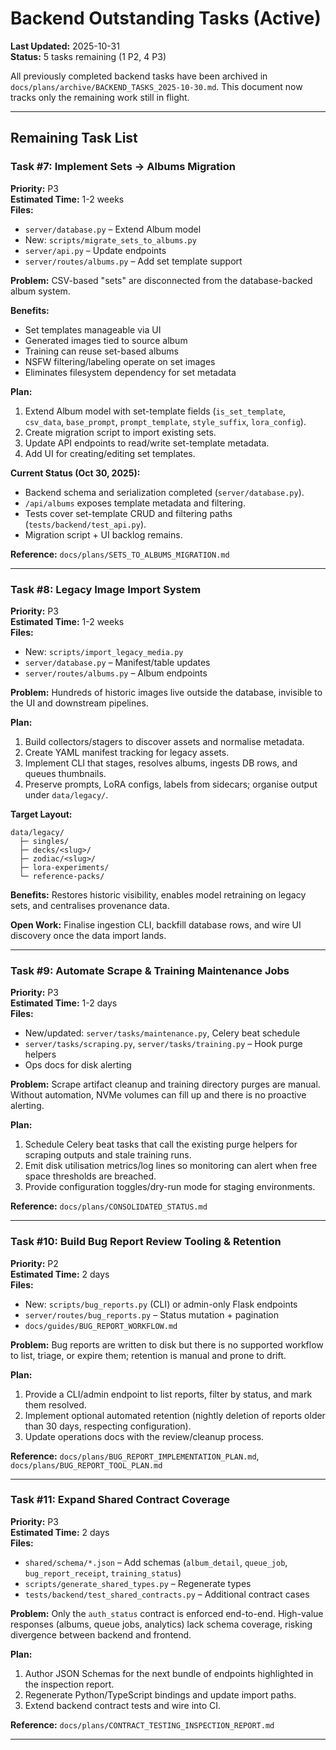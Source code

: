 # Backend Outstanding Tasks (Active)

**Last Updated:** 2025-10-31  
**Status:** 5 tasks remaining (1 P2, 4 P3)

All previously completed backend tasks have been archived in `docs/plans/archive/BACKEND_TASKS_2025-10-30.md`. This document now tracks only the remaining work still in flight.

---

## Remaining Task List

### Task #7: Implement Sets → Albums Migration
**Priority:** P3  
**Estimated Time:** 1-2 weeks  
**Files:**  
- `server/database.py` – Extend Album model  
- New: `scripts/migrate_sets_to_albums.py`  
- `server/api.py` – Update endpoints  
- `server/routes/albums.py` – Add set template support

**Problem:** CSV-based "sets" are disconnected from the database-backed album system.

**Benefits:**  
- Set templates manageable via UI  
- Generated images tied to source album  
- Training can reuse set-based albums  
- NSFW filtering/labeling operate on set images  
- Eliminates filesystem dependency for set metadata

**Plan:**  
1. Extend Album model with set-template fields (`is_set_template`, `csv_data`, `base_prompt`, `prompt_template`, `style_suffix`, `lora_config`).  
2. Create migration script to import existing sets.  
3. Update API endpoints to read/write set-template metadata.  
4. Add UI for creating/editing set templates.

**Current Status (Oct 30, 2025):**  
- Backend schema and serialization completed (`server/database.py`).  
- `/api/albums` exposes template metadata and filtering.  
- Tests cover set-template CRUD and filtering paths (`tests/backend/test_api.py`).  
- Migration script + UI backlog remains.

**Reference:** `docs/plans/SETS_TO_ALBUMS_MIGRATION.md`

---

### Task #8: Legacy Image Import System
**Priority:** P3  
**Estimated Time:** 1-2 weeks  
**Files:**  
- New: `scripts/import_legacy_media.py`  
- `server/database.py` – Manifest/table updates  
- `server/routes/albums.py` – Album endpoints

**Problem:** Hundreds of historic images live outside the database, invisible to the UI and downstream pipelines.

**Plan:**  
1. Build collectors/stagers to discover assets and normalise metadata.  
2. Create YAML manifest tracking for legacy assets.  
3. Implement CLI that stages, resolves albums, ingests DB rows, and queues thumbnails.  
4. Preserve prompts, LoRA configs, labels from sidecars; organise output under `data/legacy/`.

**Target Layout:**
```
data/legacy/
  ├─ singles/
  ├─ decks/<slug>/
  ├─ zodiac/<slug>/
  ├─ lora-experiments/
  └─ reference-packs/
```

**Benefits:** Restores historic visibility, enables model retraining on legacy sets, and centralises provenance data.

**Open Work:** Finalise ingestion CLI, backfill database rows, and wire UI discovery once the data import lands.

---

### Task #9: Automate Scrape & Training Maintenance Jobs
**Priority:** P3  
**Estimated Time:** 1-2 days  
**Files:**  
- New/updated: `server/tasks/maintenance.py`, Celery beat schedule  
- `server/tasks/scraping.py`, `server/tasks/training.py` – Hook purge helpers  
- Ops docs for disk alerting

**Problem:** Scrape artifact cleanup and training directory purges are manual. Without automation, NVMe volumes can fill up and there is no proactive alerting.

**Plan:**  
1. Schedule Celery beat tasks that call the existing purge helpers for scraping outputs and stale training runs.  
2. Emit disk utilisation metrics/log lines so monitoring can alert when free space thresholds are breached.  
3. Provide configuration toggles/dry-run mode for staging environments.

**Reference:** `docs/plans/CONSOLIDATED_STATUS.md`

---

### Task #10: Build Bug Report Review Tooling & Retention
**Priority:** P2  
**Estimated Time:** 2 days  
**Files:**  
- New: `scripts/bug_reports.py` (CLI) or admin-only Flask endpoints  
- `server/routes/bug_reports.py` – Status mutation + pagination  
- `docs/guides/BUG_REPORT_WORKFLOW.md`

**Problem:** Bug reports are written to disk but there is no supported workflow to list, triage, or expire them; retention is manual and prone to drift.

**Plan:**  
1. Provide a CLI/admin endpoint to list reports, filter by status, and mark them resolved.  
2. Implement optional automated retention (nightly deletion of reports older than 30 days, respecting configuration).  
3. Update operations docs with the review/cleanup process.

**Reference:** `docs/plans/BUG_REPORT_IMPLEMENTATION_PLAN.md`, `docs/plans/BUG_REPORT_TOOL_PLAN.md`

---

### Task #11: Expand Shared Contract Coverage
**Priority:** P3  
**Estimated Time:** 2 days  
**Files:**  
- `shared/schema/*.json` – Add schemas (`album_detail`, `queue_job`, `bug_report_receipt`, `training_status`)  
- `scripts/generate_shared_types.py` – Regenerate types  
- `tests/backend/test_shared_contracts.py` – Additional contract cases

**Problem:** Only the `auth_status` contract is enforced end-to-end. High-value responses (albums, queue jobs, analytics) lack schema coverage, risking divergence between backend and frontend.

**Plan:**  
1. Author JSON Schemas for the next bundle of endpoints highlighted in the inspection report.  
2. Regenerate Python/TypeScript bindings and update import paths.  
3. Extend backend contract tests and wire into CI.

**Reference:** `docs/plans/CONTRACT_TESTING_INSPECTION_REPORT.md`

---
